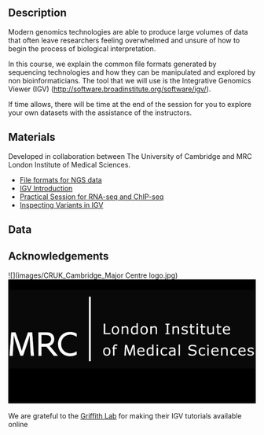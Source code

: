 

## Description

Modern genomics technologies are able to produce large volumes of data that often leave researchers feeling overwhelmed and unsure of how to begin the process of biological interpretation.

In this course, we explain the common file formats generated by sequencing technologies and how they can be manipulated and explored by non bioinformaticians. The tool that we will use is the Integrative Genomics Viewer (IGV) (http://software.broadinstitute.org/software/igv/).

If time allows, there will be time at the end of the session for you to explore your own datasets with the assistance of the instructors.



## Materials

Developed in collaboration between The University of Cambridge and MRC London Institute of Medical Sciences.

- [File formats for NGS data](fileFormats.pdf)
- [IGV Introduction](http://mrccsc.github.io/IGV_course/igv.html)
- [Practical Session for RNA-seq and ChIP-seq](IGV-practical.md)
- [Inspecting Variants in IGV](InspectingVariantsInIGV.md)

## Data


## Acknowledgements

![](images/CRUK_Cambridge_Major Centre logo.jpg)
![](images/original-logo-Jan3rd.jpeg)

We are grateful to the [Griffith Lab](http://genome.wustl.edu/people/groups/detail/griffith-lab/) for making their IGV tutorials available online
